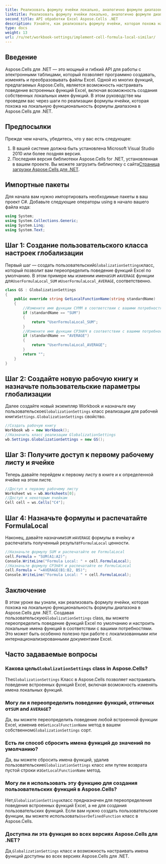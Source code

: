 ```yaml
---
title: Реализовать формулу ячейки локально, аналогично формуле диапазона локально
linktitle: Реализовать формулу ячейки локально, аналогично формуле диапазона локально
second_title: API обработки Excel Aspose.Cells .NET
description: Узнайте, как реализовать формулу ячейки, которая похожа на локальную функциональность формулы диапазона в Aspose.Cells для .NET. Узнайте, как настраивать имена встроенных функций Excel и многое другое.
type: docs
weight: 13
url: /ru/net/workbook-settings/implement-cell-formula-local-similar/
---
```

## Введение
Aspose.Cells для .NET — это мощный и гибкий API для работы с электронными таблицами, который позволяет программно создавать, изменять и преобразовывать файлы Excel. Одной из многих функций, предлагаемых Aspose.Cells, является возможность настраивать поведение встроенных функций Excel, включая возможность создания собственных локальных имен функций. В этом руководстве мы проведем вас через шаги по реализации формулы ячейки, которая похожа на локальную функциональность формулы диапазона в Aspose.Cells для .NET.
## Предпосылки
Прежде чем начать, убедитесь, что у вас есть следующее:
1. В вашей системе должна быть установлена Microsoft Visual Studio 2010 или более поздняя версия.
2.  Последняя версия библиотеки Aspose.Cells for .NET, установленная в вашем проекте. Вы можете загрузить библиотеку с сайта[Страница загрузки Aspose.Cells для .NET](https://releases.aspose.com/cells/net/).
## Импортные пакеты
Для начала вам нужно импортировать необходимые пакеты в ваш проект C#. Добавьте следующие операторы using в начало вашего файла кода:
```csharp
using System;
using System.Collections.Generic;
using System.Linq;
using System.Text;
```
## Шаг 1: Создание пользовательского класса настроек глобализации
 Первый шаг — создать пользовательский`GlobalizationSettings`класс, который позволит вам переопределить поведение функций Excel по умолчанию. В этом примере мы изменим имена`SUM` и`AVERAGE` функции для`UserFormulaLocal_SUM` и`UserFormulaLocal_AVERAGE`, соответственно.
```csharp
class GS : GlobalizationSettings
{
    public override string GetLocalFunctionName(string standardName)
    {
        //Измените имя функции СУММ в соответствии с вашими потребностями.
        if (standardName == "SUM")
        {
            return "UserFormulaLocal_SUM";
        }
        //Измените имя функции СРЗНАЧ в соответствии с вашими потребностями.
        if (standardName == "AVERAGE")
        {
            return "UserFormulaLocal_AVERAGE";
        }
        return "";
    }
}
```
## Шаг 2: Создайте новую рабочую книгу и назначьте пользовательские параметры глобализации
 Далее создайте новый экземпляр Workbook и назначьте ему пользовательское`GlobalizationSettings` класс реализации для рабочей книги`Settings.GlobalizationSettings` свойство.
```csharp
//Создать рабочую книгу
Workbook wb = new Workbook();
//Назначить класс реализации GlobalizationSettings
wb.Settings.GlobalizationSettings = new GS();
```
## Шаг 3: Получите доступ к первому рабочему листу и ячейке
Теперь давайте перейдем к первому листу в книге и к определенной ячейке на этом листе.
```csharp
//Доступ к первому рабочему листу
Worksheet ws = wb.Worksheets[0];
//Доступ к некоторым ячейкам
Cell cell = ws.Cells["C4"];
```
## Шаг 4: Назначьте формулы и распечатайте FormulaLocal
 Наконец, давайте назначим`SUM` и`AVERAGE` формулы в ячейку и распечатать полученный результат`FormulaLocal` ценности.
```csharp
//Назначьте формулу SUM и распечатайте ее FormulaLocal
cell.Formula = "SUM(A1:A2)";
Console.WriteLine("Formula Local: " + cell.FormulaLocal);
//Назначьте формулу СРЗНАЧ и распечатайте ее FormulaLocal
cell.Formula = "=AVERAGE(B1:B2, B5)";
Console.WriteLine("Formula Local: " + cell.FormulaLocal);
```
## Заключение
В этом уроке вы узнали, как реализовать формулу ячейки, которая похожа на локальную функциональность формулы диапазона в Aspose.Cells для .NET. Создавая пользовательскую`GlobalizationSettings` class, вы можете переопределить поведение функций Excel по умолчанию и настроить локальные имена функций в соответствии с вашими потребностями. Это может быть особенно полезно при работе с локализованными или интернационализированными документами Excel.
## Часто задаваемые вопросы
###  Какова цель`GlobalizationSettings` class in Aspose.Cells?
 The`GlobalizationSettings` Класс в Aspose.Cells позволяет настраивать поведение встроенных функций Excel, включая возможность изменять имена локальных функций.
###  Могу ли я переопределить поведение функций, отличных от`SUM` and `AVERAGE`?
 Да, вы можете переопределить поведение любой встроенной функции Excel, изменив ее`GetLocalFunctionName` метод в вашем собственном`GlobalizationSettings` сорт.
### Есть ли способ сбросить имена функций до значений по умолчанию?
 Да, вы можете сбросить имена функций, удалив пользовательские`GlobalizationSettings` класс или путем возврата пустой строки из`GetLocalFunctionName` метод.
### Могу ли я использовать эту функцию для создания пользовательских функций в Aspose.Cells?
 Нет,`GlobalizationSettings`класс предназначен для переопределения поведения встроенных функций Excel, а не для создания пользовательских функций. Если вам нужно создать пользовательские функции, вы можете использовать`UserDefinedFunction` класс в Aspose.Cells.
### Доступна ли эта функция во всех версиях Aspose.Cells для .NET?
 Да,`GlobalizationSettings` класс и возможность настраивать имена функций доступны во всех версиях Aspose.Cells для .NET.
